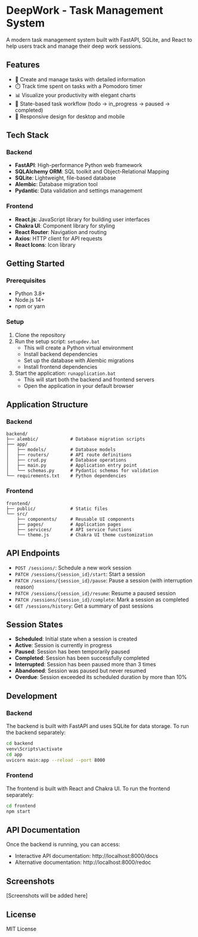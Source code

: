 # DeepWork - Task Management System

A modern task management system built with FastAPI, SQLite, and React to help users track and manage their deep work sessions.

## Features

- 📝 Create and manage tasks with detailed information
- ⏱️ Track time spent on tasks with a Pomodoro timer
- 📊 Visualize your productivity with elegant charts
- 🔄 State-based task workflow (todo → in_progress → paused → completed)
- 📱 Responsive design for desktop and mobile

## Tech Stack

### Backend
- **FastAPI**: High-performance Python web framework
- **SQLAlchemy ORM**: SQL toolkit and Object-Relational Mapping
- **SQLite**: Lightweight, file-based database
- **Alembic**: Database migration tool
- **Pydantic**: Data validation and settings management

### Frontend
- **React.js**: JavaScript library for building user interfaces
- **Chakra UI**: Component library for styling
- **React Router**: Navigation and routing
- **Axios**: HTTP client for API requests
- **React Icons**: Icon library

## Getting Started

### Prerequisites
- Python 3.8+
- Node.js 14+
- npm or yarn

### Setup

1. Clone the repository
2. Run the setup script: `setupdev.bat`
   - This will create a Python virtual environment
   - Install backend dependencies
   - Set up the database with Alembic migrations
   - Install frontend dependencies
3. Start the application: `runapplication.bat`
   - This will start both the backend and frontend servers
   - Open the application in your default browser

## Application Structure

### Backend

```
backend/
├── alembic/            # Database migration scripts
├── app/
│   ├── models/         # Database models
│   ├── routers/        # API route definitions
│   ├── crud.py         # Database operations
│   ├── main.py         # Application entry point
│   └── schemas.py      # Pydantic schemas for validation
└── requirements.txt    # Python dependencies
```

### Frontend

```
frontend/
├── public/             # Static files
└── src/
    ├── components/     # Reusable UI components
    ├── pages/          # Application pages
    ├── services/       # API service functions
    └── theme.js        # Chakra UI theme customization
```

## API Endpoints

- `POST /sessions/`: Schedule a new work session
- `PATCH /sessions/{session_id}/start`: Start a session
- `PATCH /sessions/{session_id}/pause`: Pause a session (with interruption reason)
- `PATCH /sessions/{session_id}/resume`: Resume a paused session
- `PATCH /sessions/{session_id}/complete`: Mark a session as completed
- `GET /sessions/history`: Get a summary of past sessions

## Session States

- **Scheduled**: Initial state when a session is created
- **Active**: Session is currently in progress
- **Paused**: Session has been temporarily paused
- **Completed**: Session has been successfully completed
- **Interrupted**: Session has been paused more than 3 times
- **Abandoned**: Session was paused but never resumed
- **Overdue**: Session exceeded its scheduled duration by more than 10%

## Development

### Backend

The backend is built with FastAPI and uses SQLite for data storage. To run the backend separately:

```bash
cd backend
venv\Scripts\activate
cd app
uvicorn main:app --reload --port 8000
```

### Frontend

The frontend is built with React and Chakra UI. To run the frontend separately:

```bash
cd frontend
npm start
```

## API Documentation

Once the backend is running, you can access:
- Interactive API documentation: http://localhost:8000/docs
- Alternative documentation: http://localhost:8000/redoc

## Screenshots

[Screenshots will be added here]

## License

MIT License
